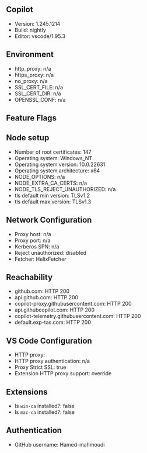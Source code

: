 ## Copilot

- Version: 1.245.1214
- Build: nightly
- Editor: vscode/1.95.3

## Environment

- http_proxy: n/a
- https_proxy: n/a
- no_proxy: n/a
- SSL_CERT_FILE: n/a
- SSL_CERT_DIR: n/a
- OPENSSL_CONF: n/a

## Feature Flags

## Node setup

- Number of root certificates: 147
- Operating system: Windows_NT
- Operating system version: 10.0.22631
- Operating system architecture: x64
- NODE_OPTIONS: n/a
- NODE_EXTRA_CA_CERTS: n/a
- NODE_TLS_REJECT_UNAUTHORIZED: n/a
- tls default min version: TLSv1.2
- tls default max version: TLSv1.3

## Network Configuration

- Proxy host: n/a
- Proxy port: n/a
- Kerberos SPN: n/a
- Reject unauthorized: disabled
- Fetcher: HelixFetcher

## Reachability

- github.com: HTTP 200
- api.github.com: HTTP 200
- copilot-proxy.githubusercontent.com: HTTP 200
- api.githubcopilot.com: HTTP 200
- copilot-telemetry.githubusercontent.com: HTTP 200
- default.exp-tas.com: HTTP 200

## VS Code Configuration

- HTTP proxy:
- HTTP proxy authentication: n/a
- Proxy Strict SSL: true
- Extension HTTP proxy support: override

## Extensions

- Is `win-ca` installed?: false
- Is `mac-ca` installed?: false

## Authentication

- GitHub username: Hamed-mahmoudi
